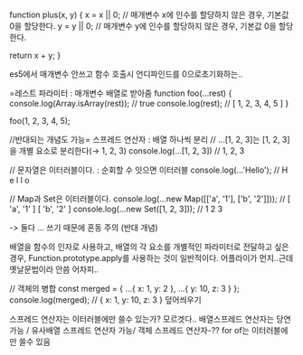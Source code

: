# 
function plus(x, y) {
  x = x || 0; // 매개변수 x에 인수를 할당하지 않은 경우, 기본값 0을 할당한다.
  y = y || 0; // 매개변수 y에 인수를 할당하지 않은 경우, 기본값 0을 할당한다.

  return x + y;
}

es5에서 매개변수 안쓰고 함수 호출시 언디파인드를 0으로초기화하는..

=레스트 파라미터 : 매개변수 배열로 받아줌
function foo(...rest) {
  console.log(Array.isArray(rest)); // true
  console.log(rest); // [ 1, 2, 3, 4, 5 ]
}

foo(1, 2, 3, 4, 5);


//반대되는 개념도 가능= 스프레드 연산자 : 배열 하나씩 분리
// ...[1, 2, 3]는 [1, 2, 3]을 개별 요소로 분리한다(→ 1, 2, 3)
console.log(...[1, 2, 3]) // 1, 2, 3

// 문자열은 이터러블이다. : 순회할 수 잇으면 이터러블
console.log(...'Hello');  // H e l l o

// Map과 Set은 이터러블이다.
console.log(...new Map([['a', '1'], ['b', '2']]));  // [ 'a', '1' ] [ 'b', '2' ]
console.log(...new Set([1, 2, 3]));  // 1 2 3

-> 둘다 … 쓰기 때문에 혼동 주의 (반대 개념)


배열을 함수의 인자로 사용하고, 배열의 각 요소를 개별적인 파라미터로 전달하고 싶은 경우, Function.prototype.apply를 사용하는 것이 일반적이다.
어플라이가 먼지..근데 옛날문법이라 안씀 어차피..


// 객체의 병합
const merged = { ...{ x: 1, y: 2 }, ...{ y: 10, z: 3 } };
console.log(merged); // { x: 1, y: 10, z: 3 }
덮어씌우기


스프레드 연산자는 이터러블에만 쓸수 있는가? 모르겟다..
배열스프레드 연산자는 당연가능 / 유사배열 스프레드 연산자 가능/ 객체 스프레드 연산자-??
for of는 이터러블에만 쓸수 있음
